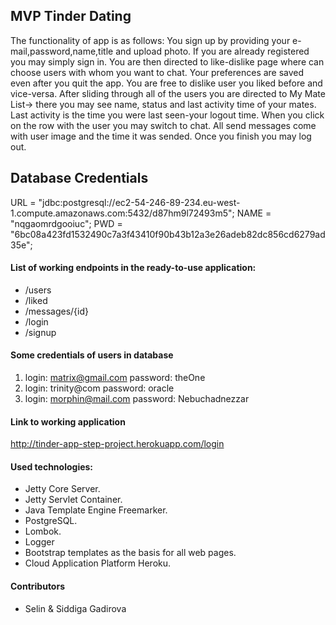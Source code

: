 ## MVP Tinder Dating

The functionality of app is as follows: You sign up by providing your e-mail,password,name,title and upload photo. If you are already registered you may simply sign in. You are then directed to like-dislike page where can choose users with whom you want to chat. Your preferences are saved even after you quit the app. You are free to dislike user you liked before and vice-versa. After sliding through all of the users you are directed to My Mate List-> there you may see name, status and last activity time of your mates. Last activity is the time you were last seen-your logout time. When you click on the row with the user you may switch to chat. All send messages come with user image and the time it was sended. Once you finish you may log out.

## Database Credentials

 URL = "jdbc:postgresql://ec2-54-246-89-234.eu-west-1.compute.amazonaws.com:5432/d87hm9l72493m5";
 NAME = "nqgaomrdgooiuc";
 PWD = "6bc08a423fd1532490c7a3f43410f90b43b12a3e26adeb82dc856cd6279ad35e";


#### List of working endpoints in the ready-to-use application:
- /users
- /liked
- /messages/{id}
- /login
- /signup

#### Some credentials of users in database

1. login: matrix@gmail.com      password: theOne
2. login: trinity@com           password: oracle
3. login: morphin@mail.com      password: Nebuchadnezzar


#### Link to working application

http://tinder-app-step-project.herokuapp.com/login

#### Used technologies:
- Jetty Core Server.
- Jetty Servlet Container.
- Java Template Engine Freemarker.
- PostgreSQL.
- Lombok.
- Logger
- Bootstrap templates as the basis for all web pages.
- Cloud Application Platform Heroku.

#### Contributors
- Selin & Siddiga Gadirova
